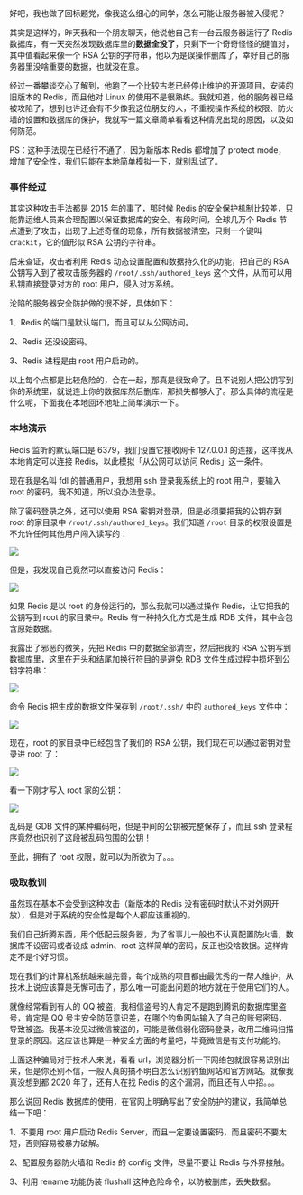 好吧，我也做了回标题党，像我这么细心的同学，怎么可能让服务器被入侵呢？

其实是这样的，昨天我和一个朋友聊天，他说他自己有一台云服务器运行了 Redis 数据库，有一天突然发现数据库里的**数据全没了**，只剩下一个奇奇怪怪的键值对，其中值看起来像一个 RSA 公钥的字符串，他以为是误操作删库了，幸好自己的服务器里没啥重要的数据，也就没在意。

经过一番攀谈交心了解到，他跑了一个比较古老已经停止维护的开源项目，安装的旧版本的 Redis，而且他对 Linux 的使用不是很熟练。我就知道，他的服务器已经被攻陷了，想到也许还会有不少像我这位朋友的人，不重视操作系统的权限、防火墙的设置和数据库的保护，我就写一篇文章简单看看这种情况出现的原因，以及如何防范。

PS：这种手法现在已经行不通了，因为新版本 Redis 都增加了 protect mode，增加了安全性，我们只能在本地简单模拟一下，就别乱试了。

### 事件经过

其实这种攻击手法都是 2015 年的事了，那时候 Redis 的安全保护机制比较差，只能靠运维人员来合理配置以保证数据库的安全。有段时间，全球几万个 Redis 节点遭到了攻击，出现了上述奇怪的现象，所有数据被清空，只剩一个键叫 `crackit`，它的值形似 RSA 公钥的字符串。

后来查证，攻击者利用 Redis 动态设置配置和数据持久化的功能，把自己的 RSA 公钥写入到了被攻击服务器的 `/root/.ssh/authored_keys` 这个文件，从而可以用私钥直接登录对方的 root 用户，侵入对方系统。

沦陷的服务器安全防护做的很不好，具体如下：

1、Redis 的端口是默认端口，而且可以从公网访问。

2、Redis 还没设密码。

3、Redis 进程是由 root 用户启动的。

以上每个点都是比较危险的，合在一起，那真是很致命了。且不说别人把公钥写到你的系统里，就说连上你的数据库然后删库，那损失都够大了。那么具体的流程是什么呢，下面我在本地回环地址上简单演示一下。

### 本地演示

Redis 监听的默认端口是 6379，我们设置它接收网卡 127.0.0.1 的连接，这样我从本地肯定可以连接 Redis，以此模拟「从公网可以访问 Redis」这一条件。

现在我是名叫 fdl 的普通用户，我想用 ssh 登录我系统上的 root 用户，要输入 root 的密码，我不知道，所以没办法登录。

除了密码登录之外，还可以使用 RSA 密钥对登录，但是必须要把我的公钥存到 root 的家目录中 `/root/.ssh/authored_keys`。我们知道 `/root` 目录的权限设置是不允许任何其他用户闯入读写的：

![](../pictures/redis入侵/1.png)

但是，我发现自己竟然可以直接访问 Redis：

![](../pictures/redis入侵/2.png)

如果 Redis 是以 root 的身份运行的，那么我就可以通过操作 Redis，让它把我的公钥写到 root 的家目录中。Redis 有一种持久化方式是生成 RDB 文件，其中会包含原始数据。

我露出了邪恶的微笑，先把 Redis 中的数据全部清空，然后把我的 RSA 公钥写到数据库里，这里在开头和结尾加换行符目的是避免 RDB 文件生成过程中损坏到公钥字符串：

![](../pictures/redis入侵/3.png)

命令 Redis 把生成的数据文件保存到 `/root/.ssh/` 中的 `authored_keys` 文件中：

![](../pictures/redis入侵/4.png)

现在，root 的家目录中已经包含了我们的 RSA 公钥，我们现在可以通过密钥对登录进 root 了：

![](../pictures/redis入侵/5.png)

看一下刚才写入 root 家的公钥：

![](../pictures/redis入侵/6.png)

乱码是 GDB 文件的某种编码吧，但是中间的公钥被完整保存了，而且 ssh 登录程序竟然也识别了这段被乱码包围的公钥！

至此，拥有了 root 权限，就可以为所欲为了。。。

### 吸取教训

虽然现在基本不会受到这种攻击（新版本的 Redis 没有密码时默认不对外网开放），但是对于系统的安全性是每个人都应该重视的。

我们自己折腾东西，用个低配云服务器，为了省事儿一般也不认真配置防火墙，数据库不设密码或者设成 admin、root 这样简单的密码，反正也没啥数据。这样肯定不是个好习惯。

现在我们的计算机系统越来越完善，每个成熟的项目都由最优秀的一帮人维护，从技术上说应该算是无懈可击了，那么唯一可能出问题的地方就在于使用它们的人。

就像经常看到有人的 QQ 被盗，我相信盗号的人肯定不是跑到腾讯的数据库里盗号，肯定是 QQ 号主安全防范意识差，在哪个钓鱼网站输入了自己的账号密码，导致被盗。我基本没见过微信被盗的，可能是微信弱化密码登录，改用二维码扫描登录的原因。这应该也算是一种安全方面的考量吧，毕竟微信是有支付功能的。

上面这种骗局对于技术人来说，看看 url，浏览器分析一下网络包就很容易识别出来，但是你还别不信，一般人真的搞不明白怎么识别钓鱼网站和官方网站。就像我真没想到都 2020 年了，还有人在找 Redis 的这个漏洞，而且还有人中招。。。

那么说回 Redis 数据库的使用，在官网上明确写出了安全防护的建议，我简单总结一下吧：

1、不要用 root 用户启动 Redis Server，而且一定要设置密码，而且密码不要太短，否则容易被暴力破解。

2、配置服务器防火墙和 Redis 的 config 文件，尽量不要让 Redis 与外界接触。

3、利用 rename 功能伪装 flushall 这种危险命令，以防被删库，丢失数据。

